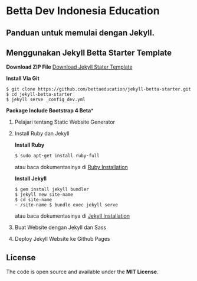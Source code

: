 # Betta Dev Indonesia Education

## Panduan untuk memulai dengan Jekyll.

## Menggunakan Jekyll Betta Starter Template
	
**Download ZIP File**
[Download Jekyll Stater Template]('https://github.com/bettaeducation/jekyll-betta-starter/archive/master.zip')

**Install Via Git**

	$ git clone https://github.com/bettaeducation/jekyll-betta-starter.git
	$ cd jekyll-betta-starter
	$ jekyll serve _config_dev.yml

**Package Include Bootstrap 4 Beta***

1. Pelajari tentang Static Website Generator
2. Install Ruby dan Jekyll
	
	**Install Ruby**
	```ruby
	$ sudo apt-get install ruby-full
	```
	atau baca dokumentasinya di [Ruby Installation](https://www.ruby-lang.org/id/documentation/installation/)

	**Install Jekyll**
	```
	$ gem install jekyll bundler
	$ jekyll new site-name
	$ cd site-name
	~ /site-name $ bundle exec jekyll serve
	```
	atau baca dokumentasinya di [Jekyll Installation](https://jekyllrb.com/docs/installation/)

3. Buat Website dengan Jekyll dan Sass
4. Deploy Jekyll Website ke Github Pages

## License
The code is open source and available under the **MIT License**.
